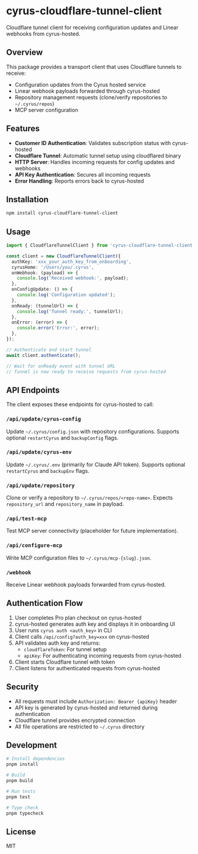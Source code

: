 # cyrus-cloudflare-tunnel-client

Cloudflare tunnel client for receiving configuration updates and Linear webhooks from cyrus-hosted.

## Overview

This package provides a transport client that uses Cloudflare tunnels to receive:
- Configuration updates from the Cyrus hosted service
- Linear webhook payloads forwarded through cyrus-hosted
- Repository management requests (clone/verify repositories to `~/.cyrus/repos`)
- MCP server configuration

## Features

- **Customer ID Authentication**: Validates subscription status with cyrus-hosted
- **Cloudflare Tunnel**: Automatic tunnel setup using cloudflared binary
- **HTTP Server**: Handles incoming requests for config updates and webhooks
- **API Key Authentication**: Secures all incoming requests
- **Error Handling**: Reports errors back to cyrus-hosted

## Installation

```bash
npm install cyrus-cloudflare-tunnel-client
```

## Usage

```typescript
import { CloudflareTunnelClient } from 'cyrus-cloudflare-tunnel-client';

const client = new CloudflareTunnelClient({
  authKey: 'xxx_your_auth_key_from_onboarding',
  cyrusHome: '/Users/you/.cyrus',
  onWebhook: (payload) => {
    console.log('Received webhook:', payload);
  },
  onConfigUpdate: () => {
    console.log('Configuration updated');
  },
  onReady: (tunnelUrl) => {
    console.log('Tunnel ready:', tunnelUrl);
  },
  onError: (error) => {
    console.error('Error:', error);
  },
});

// Authenticate and start tunnel
await client.authenticate();

// Wait for onReady event with tunnel URL
// Tunnel is now ready to receive requests from cyrus-hosted
```

## API Endpoints

The client exposes these endpoints for cyrus-hosted to call:

### `/api/update/cyrus-config`
Update `~/.cyrus/config.json` with repository configurations. Supports optional `restartCyrus` and `backupConfig` flags.

### `/api/update/cyrus-env`
Update `~/.cyrus/.env` (primarily for Claude API token). Supports optional `restartCyrus` and `backupEnv` flags.

### `/api/update/repository`
Clone or verify a repository to `~/.cyrus/repos/<repo-name>`. Expects `repository_url` and `repository_name` in payload.

### `/api/test-mcp`
Test MCP server connectivity (placeholder for future implementation).

### `/api/configure-mcp`
Write MCP configuration files to `~/.cyrus/mcp-{slug}.json`.

### `/webhook`
Receive Linear webhook payloads forwarded from cyrus-hosted.

## Authentication Flow

1. User completes Pro plan checkout on cyrus-hosted
2. cyrus-hosted generates auth key and displays it in onboarding UI
3. User runs `cyrus auth <auth_key>` in CLI
4. Client calls `/api/config?auth_key=xxx` on cyrus-hosted
5. API validates auth key and returns:
   - `cloudflareToken`: For tunnel setup
   - `apiKey`: For authenticating incoming requests from cyrus-hosted
6. Client starts Cloudflare tunnel with token
7. Client listens for authenticated requests from cyrus-hosted

## Security

- All requests must include `Authorization: Bearer {apiKey}` header
- API key is generated by cyrus-hosted and returned during authentication
- Cloudflare tunnel provides encrypted connection
- All file operations are restricted to `~/.cyrus` directory

## Development

```bash
# Install dependencies
pnpm install

# Build
pnpm build

# Run tests
pnpm test

# Type check
pnpm typecheck
```

## License

MIT
